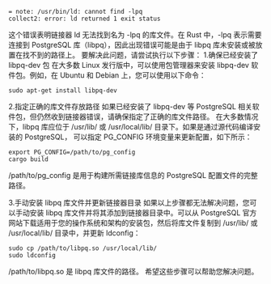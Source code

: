 ```text
= note: /usr/bin/ld: cannot find -lpq
collect2: error: ld returned 1 exit status
```
这个错误表明链接器 ld 无法找到名为 -lpq 的库文件。在 Rust 中，-lpq 表示需要连接到 PostgreSQL 库（libpq），因此出现错误可能是由于 libpq 库未安装或被放置在找不到的路径上。
要解决此问题，请尝试执行以下步骤：
1.确保已经安装了 libpq-dev 包
在大多数 Linux 发行版中，可以使用包管理器来安装 libpq-dev 软件包。例如，在 Ubuntu 和 Debian 上，您可以使用以下命令：
```shell
sudo apt-get install libpq-dev
```

2.指定正确的库文件存放路径
如果已经安装了 libpq-dev 等 PostgreSQL 相关软件包，但仍然收到链接器错误，请确保指定了正确的库文件路径。
在大多数情况下，libpq 库应位于 /usr/lib/ 或 /usr/local/lib/ 目录下。如果是通过源代码编译安装的 PostgreSQL，
可以指定 PG_CONFIG 环境变量来更新配置，如下所示：
```shell
export PG_CONFIG=/path/to/pg_config
cargo build
```
/path/to/pg_config 是用于构建所需链接库信息的 PostgreSQL 配置文件的完整路径。

3.手动安装 libpq 库文件并更新链接器目录
如果以上步骤都无法解决问题，您可以手动安装 libpq 库文件并将其添加到链接器目录中。可以从 PostgreSQL 官方网站下载适用于您的操作系统和架构的安装包，然后将库文件复制到 /usr/lib/ 或 /usr/local/lib/ 目录中，并更新 ldconfig：
```shell
sudo cp /path/to/libpq.so /usr/local/lib/
sudo ldconfig
```
/path/to/libpq.so 是 libpq 库文件的路径。
希望这些步骤可以帮助您解决问题。